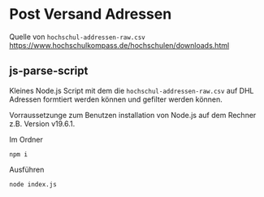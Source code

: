 # Post Versand Adressen
Quelle von `hochschul-addressen-raw.csv`
https://www.hochschulkompass.de/hochschulen/downloads.html

## js-parse-script
Kleines Node.js Script mit dem die `hochschul-addressen-raw.csv` auf DHL Adressen formtiert werden können und gefilter werden können.

Vorraussetzunge zum Benutzen installation von Node.js auf dem Rechner z.B. Version v19.6.1.

Im Ordner
```
npm i
``` 

Ausführen
```
node index.js
```
